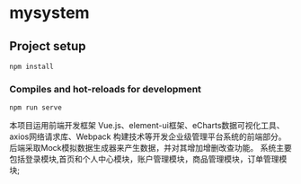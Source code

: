 # mysystem

## Project setup
```
npm install
```

### Compiles and hot-reloads for development
```
npm run serve
```
本项目运用前端开发框架 Vue.js、element-ui框架、eCharts数据可视化工具、axios网络请求库、Webpack 构建技术等开发企业级管理平台系统的前端部分。
后端采取Mock模拟数据生成器来产生数据，并对其增加增删改查功能。
系统主要包括登录模块,首页和个人中心模块，账户管理模块，商品管理模块，订单管理模块;

